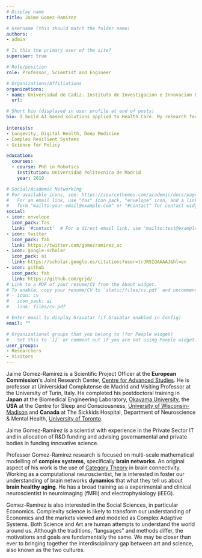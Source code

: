 ```yaml
---
# Display name
title: Jaime Gomez-Ramirez

# Username (this should match the folder name)
authors:
- admin

# Is this the primary user of the site?
superuser: true

# Role/position
role: Professor, Scientist and Engineer 

# Organizations/Affiliations
organizations:
- name: Universidad de Cadiz. Instituto de Investigacion e Innovacion Biomedica de Cadiz
  url:

# Short bio (displayed in user profile at end of posts)
bio: I build AI based solutions applied to Health Care. My research focuses on multi-scale mathematical modelling of complex systems, specifically brain networks.
  
interests:
- Longevity, Digital Health, Deep Medicine  
- Complex Resilient Systems
- Science for Policy

education:
  courses:
  - course: PhD in Robotics
    institution: Universidad Politecnica de Madrid
    year: 2010

# Social/Academic Networking
# For available icons, see: https://sourcethemes.com/academic/docs/page-builder/#icons
#   For an email link, use "fas" icon pack, "envelope" icon, and a link in the
#   form "mailto:your-email@example.com" or "#contact" for contact widget.
social:
- icon: envelope
  icon_pack: fas
  link: '#contact'  # For a direct email link, use "mailto:test@example.org".
- icon: twitter
  icon_pack: fab
  link: https://twitter.com/gomezramirez_ac
- icon: google-scholar
  icon_pack: ai
  link: https://scholar.google.es/citations?user=trJR5IQAAAAJ&hl=en
- icon: github
  icon_pack: fab
  link: https://github.com/grjd/
# Link to a PDF of your resume/CV from the About widget.
# To enable, copy your resume/CV to `static/files/cv.pdf` and uncomment the lines below.
# - icon: cv
#   icon_pack: ai
#   link: files/cv.pdf

# Enter email to display Gravatar (if Gravatar enabled in Config)
email: ""

# Organizational groups that you belong to (for People widget)
#   Set this to `[]` or comment out if you are not using People widget. 
user_groups:
- Researchers
- Visitors
---
```


Jaime Gomez-Ramirez is a Scientific Project Officer at the <strong>European Commission</strong>'s Joint Research Center, [Centre for Advanced Studies](https://ec.europa.eu/jrc/en/research/centre-advanced-studies). He is professor at Universidad Complutense de Madrid and Visiting Professor at the University of Turin, Italy. 
He completed his postdoctoral training in <strong>Japan</strong> at the Biomedical Engineering Laboratory, [Okayama University](http://www.biolab.mech.okayama-u.ac.jp/startE.html/), the <strong>USA</strong> at the Centre for Sleep and Consciousness, [University of Wisconsin-Madison](http://centerforsleepandconsciousness.med.wisc.edu/) and <strong>Canada</strong> at The Sickkids Hospital, Department of Neuroscience & Mental Health, [University of Toronto](http://www.sickkids.ca/Research/Neurosciences-and-mental-health/index.html/).

<!-- GOES IN VITA: He was visiting Researcher at the University of California, Berkeley, University of Palermo and the Humboldt University, Berlin.He worked for several years in the private sector as a consultant and as team leader in France and Spain for IT and consulting firms. Since 2004, he has returned to Academia, where he currently continues his role as a Research Scholar and Professor.-->

Jaime Gomez-Ramirez is a scientist with experience in the Private Sector IT and in allocation of R&D funding and advising governamental and private bodies in funding innovative science.

Professor Gomez-Ramirez research is focused on multi-scale mathematical modelling of <strong>complex systems</strong>, specifically <strong>brain networks</strong>. An original aspect of his work is the use of [Category Theory](https://www.springer.com/gp/book/9789400777378) in brain connectivity. Working as a computational neuroscientist, he is interested in foster our understanding of brain networks <strong>dynamics</strong> that what they tell us about <strong>brain healthy aging</strong>. He has a broad training as a experimental and clinical neuroscientist in neuroimaging (fMRI) and electrophysiology (iEEG).

Gomez-Ramírez is also interested in the Social Sciences, in particular Economics. Complexity science is likely to transform our understanding of Economics and the markets viewed and modeled as Complex Adaptive Systems. 
Both Science and Art are human attempts to understand the world around us. Although the traditions, "languages" and methods differ,   the motivations and goals are fundamentally the same. We may be closer than ever to bringing together the interdisciplinary gap between art and science, also known as the two cultures.

